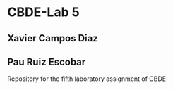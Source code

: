 # CBDE-Lab 5

## Xavier Campos Diaz
## Pau Ruiz Escobar

Repository for the fifth laboratory assignment of CBDE